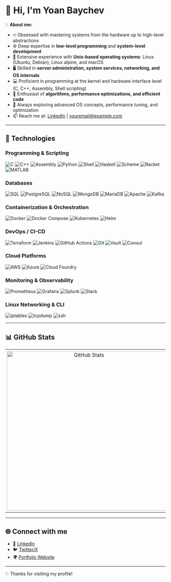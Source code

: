 # 👋 Hi, I'm Yoan Baychev  

💡 **About me:**  
- 🔥 Obsessed with mastering systems from the hardware up to high-level abstractions
- ⚙️ Deep expertise in **low-level programming** and **system-level development**  
- 🐧 Extensive experience with **Unix-based operating systems**: Linux (Ubuntu, Debian), Linux alpine, and macOS  
- 🖥️ Skilled in **server administration, system services, networking, and OS internals**  
- 💻 Proficient in programming at the kernel and hardware interface level (C, C++, Assembly, Shell scripting)  
- 🧠 Enthusiast of **algorithms, performance optimizations, and efficient code**  
- 🌱 Always exploring advanced OS concepts, performance tuning, and optimization  
- 📫 Reach me at: [LinkedIn](https://linkedin.com/in/your-profile) | youremail@example.com

---

## 🧰 Technologies

### Programming & Scripting
![C](https://img.shields.io/badge/-C-00599C?logo=c&logoColor=white)
![C++](https://img.shields.io/badge/-C++-00599C?logo=cplusplus&logoColor=white)
![Assembly](https://img.shields.io/badge/-Assembly-6E4C13?logo=asm&logoColor=white)
![Python](https://img.shields.io/badge/-Python-3776AB?logo=python&logoColor=white)
![Shell](https://img.shields.io/badge/-Shell-4EAA25?logo=gnu-bash&logoColor=white)
![Haskell](https://img.shields.io/badge/-Haskell-5D4F85?logo=haskell&logoColor=white)
![Scheme](https://img.shields.io/badge/-Scheme-EF2D5E?logo=racket&logoColor=white)
![Racket](https://img.shields.io/badge/-Racket-9F1D20?logo=racket&logoColor=white)
![MATLAB](https://img.shields.io/badge/-MATLAB-0076A8?logo=mathworks&logoColor=white)

### Databases
![SQL](https://img.shields.io/badge/-SQL-4479A1?logo=postgresql&logoColor=white)
![PostgreSQL](https://img.shields.io/badge/-PostgreSQL-4479A1?logo=postgresql&logoColor=white)
![NoSQL](https://img.shields.io/badge/-NoSQL-008000?logo=mongodb&logoColor=white)
![MongoDB](https://img.shields.io/badge/-MongoDB-47A248?logo=mongodb&logoColor=white)
![MariaDB](https://img.shields.io/badge/-MariaDB-003545?logo=mariadb&logoColor=white)
![Apache](https://img.shields.io/badge/-Apache-FD4B3B?logo=apache&logoColor=white)
![Kafka](https://img.shields.io/badge/-Kafka-231F20?logo=apachekafka&logoColor=white)

### Containerization & Orchestration
![Docker](https://img.shields.io/badge/-Docker-2496ED?logo=docker&logoColor=white)
![Docker Compose](https://img.shields.io/badge/-Docker%20Compose-2496ED?logo=docker&logoColor=white)
![Kubernetes](https://img.shields.io/badge/-Kubernetes-326CE5?logo=kubernetes&logoColor=white)
![Helm](https://img.shields.io/badge/-Helm-0F52BA?logo=helm&logoColor=white)

### DevOps / CI-CD
![Terraform](https://img.shields.io/badge/-Terraform-7B42BC?logo=terraform&logoColor=white)
![Jenkins](https://img.shields.io/badge/-Jenkins-D24939?logo=jenkins&logoColor=white)
![GitHub Actions](https://img.shields.io/badge/-GitHub%20Actions-2088FF?logo=github-actions&logoColor=white)
![Git](https://img.shields.io/badge/-Git-F05032?logo=git&logoColor=white)
![Vault](https://img.shields.io/badge/-Vault-000000?logo=vault&logoColor=white)
![Consul](https://img.shields.io/badge/-Consul-463DFA?logo=consul&logoColor=white)

### Cloud Platforms
![AWS](https://img.shields.io/badge/-AWS-232F3E?logo=amazon-aws&logoColor=white)
![Azure](https://img.shields.io/badge/-Azure-0089D6?logo=microsoft-azure&logoColor=white)
![Cloud Foundry](https://img.shields.io/badge/-Cloud%20Foundry-FF6F00?logo=cloudfoundry&logoColor=white)

### Monitoring & Observability
![Prometheus](https://img.shields.io/badge/-Prometheus-E6522C?logo=prometheus&logoColor=white)
![Grafana](https://img.shields.io/badge/-Grafana-F46800?logo=grafana&logoColor=white)
![Splunk](https://img.shields.io/badge/-Splunk-00ACED?logo=splunk&logoColor=white)
![Slack](https://img.shields.io/badge/-Slack-4A154B?logo=slack&logoColor=white)

### Linux Networking & CLI
![iptables](https://img.shields.io/badge/-iptables-4EAA25)
![tcpdump](https://img.shields.io/badge/-tcpdump-4EAA25)
![ssh](https://img.shields.io/badge/-SSH-4EAA25)

---

## 📊 GitHub Stats

<table style="width: 100%; border-collapse: collapse; text-align: center;">
  <tr>
    <td style="padding: 5px;">
      <img src="https://github-readme-stats.vercel.app/api?username=b4ich3v&show_icons=true&theme=tokyonight&count_private=true" 
           alt="GitHub Stats" width="500"/>
    </td>
    <td style="padding: 5px;">
      <img src="https://github-readme-stats.vercel.app/api/top-langs/?username=b4ich3v&layout=compact&theme=tokyonight" 
           alt="Top Languages" width="500"/>
    </td>
  </tr>
</table>


---

## 🌐 Connect with me
- 🔗 [LinkedIn](https://linkedin.com/in/your-profile)  
- 🐦 [Twitter/X](https://twitter.com/your-profile)  
- 🌍 [Portfolio Website](https://your-website.com)  

---
✨ Thanks for visiting my profile!
